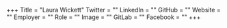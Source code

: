 +++
Title = "Laura Wickett"
Twitter = ""
LinkedIn = ""
GitHub = ""
Website = ""
Employer = ""
Role = ""
Image = ""
GitLab = ""
Facebook = ""
+++
